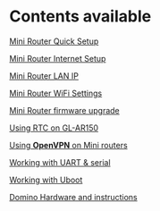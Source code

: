 Contents available
===================

[Mini Router Quick Setup](#!mini/index.md)

[Mini Router Internet Setup](#!mini/internet.md)

[Mini Router LAN IP](#!mini/lan.md)

[Mini Router WiFi Settings](#!mini/wifi.md)

[Mini Router firmware upgrade](#!mini/firmwares.md)

[Using RTC on GL-AR150](#!mini/ar150rtc.md)

[Using **OpenVPN** on Mini routers](#!openwrt/openvpn.md)

[Working with UART & serial](#!diy/serial.md)

[Working with Uboot](#!diy/uboot.md)

[Domino Hardware and instructions](#!domino/index.md)


